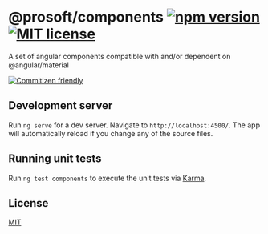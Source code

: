 # @prosoft/components [![npm version](https://img.shields.io/npm/v/@prosoft/components.svg?style=flat)](https://www.npmjs.com/package/@prosoft/components) [![MIT license](http://img.shields.io/badge/license-MIT-brightgreen.svg)](http://opensource.org/licenses/MIT)

A set of angular components compatible with and/or dependent on @angular/material

[![Commitizen friendly](https://img.shields.io/badge/commitizen-friendly-brightgreen.svg)](http://commitizen.github.io/cz-cli/)

## Development server

Run `ng serve` for a dev server. Navigate to `http://localhost:4500/`. The app will automatically reload if you change any of the source files.

## Running unit tests

Run `ng test components` to execute the unit tests via [Karma](https://karma-runner.github.io).

## License

[MIT](LICENSE)
